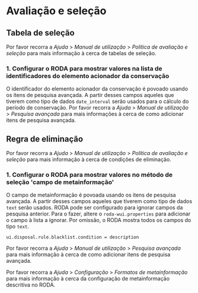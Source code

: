 # Avaliação e seleção

## Tabela de seleção

Por favor recorra a *Ajuda* > *Manual de utilização* > *Política de avaliação e seleção* para mais informação à cerca de tabelas de seleção.

### 1. Configurar o RODA para mostrar valores na lista de identificadores do elemento acionador da conservação

O identificador do elemento acionador da conservação é povoado usando os itens de pesquisa avançada. A partir desses campos aqueles que tiverem como tipo de dados `date_interval` serão usados para o cálculo do período de conservação.
Por favor recorra a *Ajuda* > *Manual de utilização* > *Pesquisa avançada* para mais informações à cerca de como adicionar itens de pesquisa avançada.

## Regra de eliminação

Por favor recorra a *Ajuda* > *Manual de utilização* > *Política de avaliação e seleção* para mais informação à cerca de condições de eliminação.

### 1. Configurar o RODA para mostrar valores no método de seleção 'campo de metainformação'

O campo de metainformação é povoada usando os itens de pesquisa avançada. A partir desses campos aqueles que tiverem como tipo de dados `text` serão usados. RODA pode ser configurado para ignorar campos da pesquisa anterior. Para o fazer, altere o `roda-wui.properties` para adicionar o campo à lista a ignorar. Por omissão, o RODA mostra todos os campos do tipo `text`.

```javaproperties
ui.disposal.rule.blacklist.condition = description
```

Por favor recorra a *Ajuda* > *Manual de utilização* > *Pesquisa avançada* para mais informação à cerca de como adicionar itens de pesquisa avançada.

Por favor recorra a *Ajuda* > *Configuração* > *Formatos de metainformação* para mais informação à cerca da configuração de metainformação descritiva no RODA.
